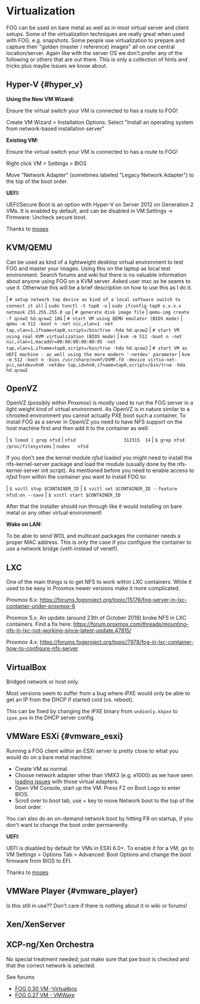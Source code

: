 # Virtualization

FOG can be used on bare metal as well as in most virtual server and
client setups. Some of the virtualization techniques are really great
when used with FOG, e.g. snapshots. Some people use virtualization to
prepare and capture their \"golden (master / reference) images\" all on
one central location/server. Again like with the server OS we don\'t
prefer any of the following or others that are out there. This is only a
collection of hints and tricks plus maybe issues we know about.

## Hyper-V {#hyper_v}

**Using the New VM Wizard:**

Ensure the virtual switch your VM is connected to has a route to FOG!

Create VM Wizard \> Installation Options: Select \"Install an operating
system from network-based installation server\"

**Existing VM:**

Ensure the virtual switch your VM is connected to has a route to FOG!

Right click VM \> Settings \> BIOS

Move \"Network Adapter\" (sometimes labeled \"Legacy Network Adapter\")
to the top of the boot order.

**UEFI:**

UEFI/Secure Boot is an option with Hyper-V on Server 2012 on Generation
2 VMs. It is enabled by default, and can be disabled in VM Settings -\>
Firmware: Uncheck secure boot.

Thanks to [moses](https://forums.fogproject.org/user/moses)

## KVM/QEMU

Can be used as kind of a lightweight desktop virtual environment to test
FOG and master your images. Using this on the laptop as local test
environment. Search forums and wiki but there is no valuable information
about anyone using FOG on a KVM server. Asked user mxc as he seams to
use it. Otherwise this will be a brief description on how to use this as
I do it.

| `# setup network tap device as kind of a local software switch to connect it all`
| `sudo tunctl -t tap0 -u`
| `sudo ifconfig tap0 x.x.x.x netmask 255.255.255.0 up`
| `# generate disk image file`
| `qemu-img create -f qcow2 hd.qcow2 10G`
| `# start VM using QEMU emulator (BIOS mode)`
| `qemu -m 512 -boot n -net nic,vlan=1 -net tap,vlan=1,ifname=tap0,script=/bin/true -hda hd.qcow2`
| `# start VM using real KVM virtualization (BIOS mode)`
| `kvm -m 512 -boot n -net nic,vlan=1,macaddr=00:00:00:00:00:05 -net tap,vlan=1,ifname=tap0,script=/bin/true -hda hd.qcow2`
| `# start VM as UEFI machine - as well using the more modern '-netdev' parameter`
| `kvm -m 512 -boot n -bios /usr/share/ovmf/OVMF.fd -device virtio-net-pci,netdev=hn0 -netdev tap,id=hn0,ifname=tap0,script=/bin/true -hda hd.qcow2`

## OpenVZ

OpenVZ (possibly within Proxmox) is mostly used to run the FOG server in
a light weight kind of virtual environment. As OpenVZ is in nature
similar to a chrooted environment you cannot actually PXE boot such a
container. To install FOG as a server in OpenVZ you need to have NFS
support on the host machine first and then add it to the container as
well:

| `$ lsmod | grep nfsd`
| `nfsd                  312315  14`
| `$ grep nfsd /proc/filesystems`
| `nodev   nfsd`

If you don\'t see the kernel module *nfsd* loaded you might need to
install the nfs-kernel-server package and load the module (usually done
by the nfs-kernel-server init script). As mentioned before you need to
enable access to *nfsd* from within the container you want to install
FOG to:

| `$ vzctl stop $CONTAINER_ID`
| `$ vzctl set $CONTAINER_ID --feature  nfsd:on --save`
| `$ vzctl start $CONTAINER_ID`

After that the installer should run through like it would installing on
bare metal or any other virtual environment!

**Wake on LAN:**

To be able to send WOL and multicast packages the container needs a
proper MAC address. This is only the case if you configure the container
to use a network bridge (veth instead of venet!).

## LXC

One of the main things is to get NFS to work within LXC containers.
While it used to be easy in Proxmox newer versions make it more
complicated.

Proxmox 6.x:
<https://forums.fogproject.org/topic/15176/fog-server-in-lxc-container-under-proxmox-6>

Proxmox 5.x: An update (around 23th of October 2018) broke NFS in LXC
containers. Find a fix here:
<https://forum.proxmox.com/threads/mounting-nfs-in-lxc-not-working-since-latest-update.47815/>

Proxmox 4.x:
<https://forums.fogproject.org/topic/7978/fog-in-lxc-container-how-to-configure-nfs-server>

## VirtualBox

Bridged network or host only.

Most versions seem to suffer from a bug where iPXE would only be able to
get an IP from the DHCP if started cold (vs. reboot).

This can be fixed by changing the iPXE binary from `undionly.kkpxe` to
`ipxe.pxe` in the DHCP server config.

## VMWare ESXi {#vmware_esxi}

Running a FOG client within an ESXi server is pretty close to what you
would do on a bare metal machine:

-   Create VM as normal.
-   Choose network adapter other than VMX3 (e.g. e1000) as we have seen
    [loading
    issues](https://forums.fogproject.org/topic/7108/fog-bzimage-failing-to-load-after-pxe-boot)
    with those virtual adapters.
-   Open VM Console, start up the VM. Press F2 on Boot Logo to enter
    BIOS.
-   Scroll over to boot tab, use + key to move Network boot to the top
    of the boot order.

You can also do an on-demand network boot by hitting F9 on startup, if
you don't want to change the boot order permanently.

**UEFI:**

UEFI is disabled by default for VMs in ESXI 6.0+. To enable it for a VM,
go to VM Settings \> Options Tab \> Advanced: Boot Options and change
the boot firmware from BIOS to EFI.

Thanks to [moses](https://forums.fogproject.org/user/moses)

## VMWare Player {#vmware_player}

Is this still in use?? Don\'t care if there is nothing about it in wiki
or forums!

## Xen/XenServer

## XCP-ng/Xen Orchestra

No special treatment needed; just make sure that pxe boot is checked and
that the correct network is selected.

See forums

-   [FOG 0.30 VM
    -Virtualbox](Running_pre-built_virtual_machines_in_Virtualbox)
-   [FOG 0.27 VM - VMWare](Installation_on_VMWare_0.27)
